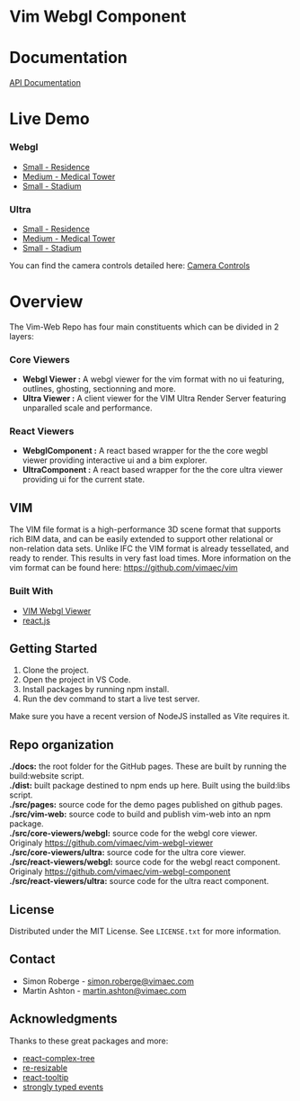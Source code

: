 # Vim Webgl Component

# Documentation

[API Documentation](https://vimaec.github.io/vim-web/api/)

# Live Demo

### Webgl
- [Small - Residence](https://vimaec.github.io/vim-web/webgl)
- [Medium - Medical Tower](https://vimaec.github.io/vim-web/webgl?vim=https://vim.azureedge.net/samples/skanska.vim)
- [Small - Stadium](https://vimaec.github.io/vim-web/webgl?vim=https://vim.azureedge.net/samples/stadium.vim)

### Ultra
- [Small - Residence](https://vimaec.github.io/vim-web/ultra)
- [Medium - Medical Tower](https://vimaec.github.io/vim-web/ultra?vim=https://vim.azureedge.net/samples/skanska.vim)
- [Small - Stadium](https://vimaec.github.io/vim-web/ultra?vim=https://vim.azureedge.net/samples/stadium.vim)

You can find the camera controls detailed here:  [Camera Controls](https://docs.vimaec.com/docs/vim-cloud/webgl-navigation-and-controls-guide)

# Overview

The Vim-Web Repo has four main constituents which can be divided in 2 layers:
### Core Viewers
- **Webgl Viewer :** A webgl viewer for the vim format with no ui featuring, outlines, ghosting, sectionning and more.
- **Ultra Viewer :** A client viewer for the VIM Ultra Render Server featuring unparalled scale and performance.
### React Viewers
- **WebglComponent :** A react based wrapper for the the core wegbl viewer providing interactive ui and a bim explorer.
- **UltraComponent :** A react based wrapper for the the core ultra viewer providing ui for the current state.

## VIM

The VIM file format is a high-performance 3D scene format that supports rich BIM data, and can be easily extended to support other relational or non-relation data sets.
Unlike IFC the VIM format is already tessellated, and ready to render. This results in very fast load times.
More information on the vim format can be found here: https://github.com/vimaec/vim

### Built With

- [VIM Webgl Viewer](https://github.com/vimaec/vim-webgl-viewer)
- [react.js](https://reactjs.org/)

## Getting Started

1. Clone the project.
2. Open the project in VS Code.
3. Install packages by running npm install.
4. Run the dev command to start a live test server.

Make sure you have a recent version of NodeJS installed as Vite requires it.

## Repo organization

**./docs:** the root folder for the GitHub pages. These are built by running the build:website script.  
**./dist:** built package destined to npm ends up here. Built using the build:libs script.  
**./src/pages:** source code for the demo pages published on github pages.  
**./src/vim-web:** source code to build and publish vim-web into an npm package.  
**./src/core-viewers/webgl:** source code for the webgl core viewer. Originaly https://github.com/vimaec/vim-webgl-viewer  
**./src/core-viewers/ultra:** source code for the ultra core viewer.  
**./src/react-viewers/webgl:** source code for the webgl react component. Originaly https://github.com/vimaec/vim-webgl-component  
**./src/react-viewers/ultra:** source code for the ultra react component.   


## License

Distributed under the MIT License. See `LICENSE.txt` for more information.

## Contact

- Simon Roberge - simon.roberge@vimaec.com
- Martin Ashton - martin.ashton@vimaec.com

## Acknowledgments

Thanks to these great packages and more:

- [react-complex-tree](https://github.com/lukasbach/react-complex-tree)
- [re-resizable](https://github.com/bokuweb/re-resizable)
- [react-tooltip](https://github.com/ReactTooltip/react-tooltip)
- [strongly typed events](https://github.com/KeesCBakker/Strongly-Typed-Events-for-TypeScript#readme)
